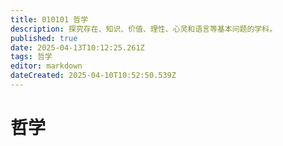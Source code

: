 ```yaml
---
title: 010101 哲学
description: 探究存在、知识、价值、理性、心灵和语言等基本问题的学科。
published: true
date: 2025-04-13T10:12:25.261Z
tags: 哲学
editor: markdown
dateCreated: 2025-04-10T10:52:50.539Z
---
```


# 哲学